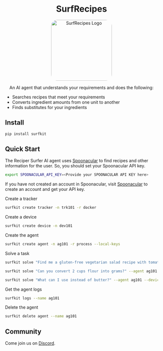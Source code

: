 <p align="center">

  <h1 align="center">SurfRecipes</h1>
    <p align="center">
    <img src="logo/SurfSlicer-512x512.jpg" alt="SurfRecipes Logo" width="200" style="border-radius: 20px;">
    </p>
  <p align="center">
    An AI agent that understands your requirements and does the following:
    <ul>
      <li>Searches recipes that meet your requirements</li>
      <li>Converts ingredient amounts from one unit to another</li>
      <li>Finds substitutes for your ingredients</li>
    </ul>
</p>

## Install

```sh
pip install surfkit
```

## Quick Start

The Reciper Surfer AI agent uses <a href="https://spoonacular.com/food-api">Spoonacular</a> to find recipes and other information for the user. So, you should set your Spoonacular API key.

```sh
export SPOONACULAR_API_KEY=<Provide your SPOONACULAR API KEY here>
```
If you have not created an account in Spoonacular, visit <a href="https://spoonacular.com/food-api">Spoonacular</a> to create an account and get your API key.

Create a tracker

```sh
surfkit create tracker -n trk101 -r docker
```

Create a device

```sh
surfkit create device -n dev101
```

Create the agent

```sh
surfkit create agent -n ag101 -r process --local-keys
```

Solve a task

```sh
surfkit solve "Find me a gluten-free vegetarian salad recipe with tomato and carrots and without any eggs." --agent ag101 --device dev101 --tracker trk101
```

```sh
surfkit solve "Can you convert 2 cups flour into grams?" --agent ag101 --device dev101 --tracker trk101
```

```sh
surfkit solve "What can I use instead of butter?" --agent ag101 --device dev101 --tracker trk101
```

Get the agent logs
```sh
surfkit logs --name ag101
```

Delete the agent
```sh
surfkit delete agent --name ag101
```

## Community

Come join us on [Discord](https://discord.gg/hhaq7XYPS6).
